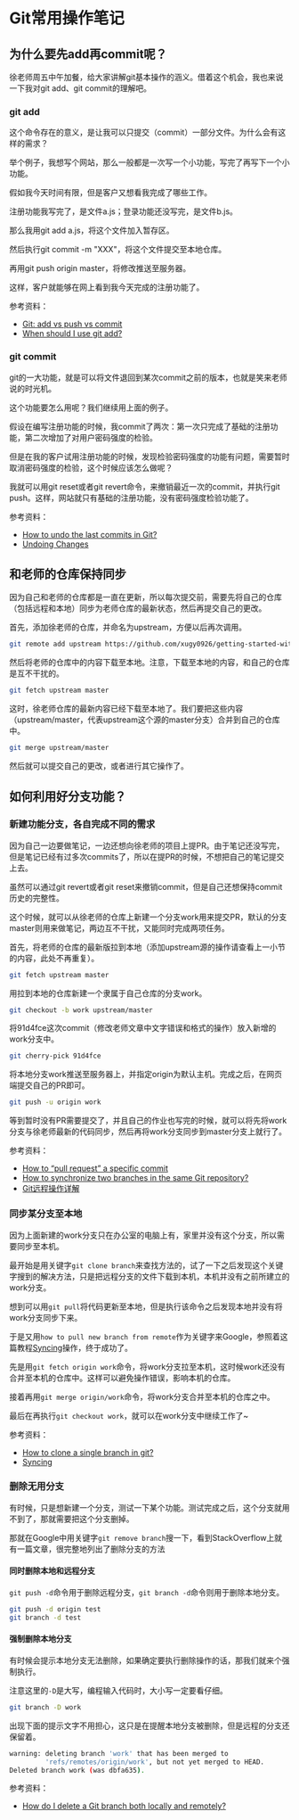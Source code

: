 # Git常用操作笔记

## 为什么要先add再commit呢？

徐老师周五中午加餐，给大家讲解git基本操作的涵义。借着这个机会，我也来说一下我对git add、git commit的理解吧。

### git add

这个命令存在的意义，是让我可以只提交（commit）一部分文件。为什么会有这样的需求？

举个例子，我想写个网站，那么一般都是一次写一个小功能，写完了再写下一个小功能。

假如我今天时间有限，但是客户又想看我完成了哪些工作。

注册功能我写完了，是文件a.js；登录功能还没写完，是文件b.js。

那么我用git add a.js，将这个文件加入暂存区。

然后执行git commit -m "XXX"，将这个文件提交至本地仓库。

再用git push origin master，将修改推送至服务器。

这样，客户就能够在网上看到我今天完成的注册功能了。

参考资料：

- [Git: add vs push vs commit](https://stackoverflow.com/questions/6143285/git-add-vs-push-vs-commit/)
- [When should I use git add?](https://stackoverflow.com/questions/3673537/when-should-i-use-git-add/)

### git commit

git的一大功能，就是可以将文件退回到某次commit之前的版本，也就是笑来老师说的时光机。

这个功能要怎么用呢？我们继续用上面的例子。

假设在编写注册功能的时候，我commit了两次：第一次只完成了基础的注册功能，第二次增加了对用户密码强度的检验。

但是在我的客户试用注册功能的时候，发现检验密码强度的功能有问题，需要暂时取消密码强度的检验，这个时候应该怎么做呢？

我就可以用git reset或者git revert命令，来撤销最近一次的commit，并执行git push。这样，网站就只有基础的注册功能，没有密码强度检验功能了。

参考资料：

- [How to undo the last commits in Git?](https://stackoverflow.com/questions/927358/how-to-undo-the-last-commits-in-git/)
- [Undoing Changes](https://www.atlassian.com/git/tutorials/undoing-changes/)

## 和老师的仓库保持同步

因为自己和老师的仓库都是一直在更新，所以每次提交前，需要先将自己的仓库（包括远程和本地）同步为老师仓库的最新状态，然后再提交自己的更改。

首先，添加徐老师的仓库，并命名为upstream，方便以后再次调用。

```bash
git remote add upstream https://github.com/xugy0926/getting-started-with-javascript.git
```

然后将老师的仓库中的内容下载至本地。注意，下载至本地的内容，和自己的仓库是互不干扰的。

```bash
git fetch upstream master
```

这时，徐老师仓库的最新内容已经下载至本地了。我们要把这些内容（upstream/master，代表upstream这个源的master分支）合并到自己的仓库中。

```bash
git merge upstream/master
```

然后就可以提交自己的更改，或者进行其它操作了。

## 如何利用好分支功能？

### 新建功能分支，各自完成不同的需求

因为自己一边要做笔记，一边还想向徐老师的项目上提PR。由于笔记还没写完，但是笔记已经有过多次commits了，所以在提PR的时候，不想把自己的笔记提交上去。

虽然可以通过git revert或者git reset来撤销commit，但是自己还想保持commit历史的完整性。

这个时候，就可以从徐老师的仓库上新建一个分支work用来提交PR，默认的分支master则用来做笔记，两边互不干扰，又能同时完成两项任务。

首先，将老师的仓库的最新版拉到本地（添加upstream源的操作请查看上一小节的内容，此处不再重复）。

```bash
git fetch upstream master
```

用拉到本地的仓库新建一个隶属于自己仓库的分支work。

```bash
git checkout -b work upstream/master
```

将91d4fce这次commit（修改老师文章中文字错误和格式的操作）放入新增的work分支中。

```bash
git cherry-pick 91d4fce
```

将本地分支work推送至服务器上，并指定origin为默认主机。完成之后，在网页端提交自己的PR即可。

```bash
git push -u origin work
```

等到暂时没有PR需要提交了，并且自己的作业也写完的时候，就可以将先将work分支与徐老师最新的代码同步，然后再将work分支同步到master分支上就行了。

参考资料：

- [How to “pull request” a specific commit](https://stackoverflow.com/questions/34027850/how-to-pull-request-a-specific-commit/)
- [How to synchronize two branches in the same Git repository?](https://stackoverflow.com/questions/4010962/how-to-synchronize-two-branches-in-the-same-git-repository/)
- [Git远程操作详解](http://www.ruanyifeng.com/blog/2014/06/git_remote.html)

### 同步某分支至本地

因为上面新建的work分支只在办公室的电脑上有，家里并没有这个分支，所以需要同步至本机。

最开始是用关键字`git clone branch`来查找方法的，试了一下之后发现这个关键字搜到的解决方法，只是把远程分支的文件下载到本机，本机并没有之前所建立的work分支。

想到可以用`git pull`将代码更新至本地，但是执行该命令之后发现本地并没有将work分支同步下来。

于是又用`how to pull new branch from remote`作为关键字来Google，参照着这篇教程[Syncing](https://www.atlassian.com/git/tutorials/syncing)操作，终于成功了。

先是用`git fetch origin work`命令，将work分支拉至本机，这时候work还没有合并至本机的仓库中。这样可以避免操作错误，影响本机的仓库。

接着再用`git merge origin/work`命令，将work分支合并至本机的仓库之中。

最后在再执行`git checkout work`，就可以在work分支中继续工作了~

参考资料：

- [How to clone a single branch in git?](https://stackoverflow.com/questions/1778088/how-to-clone-a-single-branch-in-git)
- [Syncing](https://www.atlassian.com/git/tutorials/syncing)

### 删除无用分支

有时候，只是想新建一个分支，测试一下某个功能。测试完成之后，这个分支就用不到了，那就需要把这个分支删掉。

那就在Google中用关键字`git remove branch`搜一下，看到StackOverflow上就有一篇文章，很完整地列出了删除分支的方法

#### 同时删除本地和远程分支

`git push -d`命令用于删除远程分支，`git branch -d`命令则用于删除本地分支。

```bash
git push -d origin test
git branch -d test
```

#### 强制删除本地分支

有时候会提示本地分支无法删除，如果确定要执行删除操作的话，那我们就来个强制执行。

注意这里的`-D`是大写，编程输入代码时，大小写一定要看仔细。

```bash
git branch -D work
```

出现下面的提示文字不用担心，这只是在提醒本地分支被删除，但是远程的分支还保留着。

```bash
warning: deleting branch 'work' that has been merged to
         'refs/remotes/origin/work', but not yet merged to HEAD.
Deleted branch work (was dbfa635).
```
参考资料：

- [How do I delete a Git branch both locally and remotely?](https://stackoverflow.com/questions/2003505/how-do-i-delete-a-git-branch-both-locally-and-remotely/)
